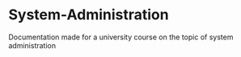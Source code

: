 # System-Administration
Documentation made for a university course on the topic of system administration
